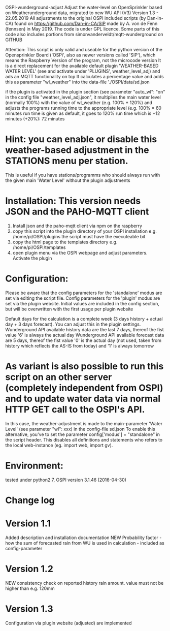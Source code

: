 OSPI-wunderground-adjust
Adjust the water-level on OpenSprinkler based on Weatherunderground data, migrated to new WU API (V3)
Version 1.3 - 22.05.2019 
All adjustments to the original OSPI included scripts (by Dan-in-CA) found on https://github.com/Dan-in-CA/SIP
     made by A. von de Fenn (fennsen) in May 2019. The code is under GPL licence.
Some parts of this code also includes portions from simonvanderveldt/mqtt-wunderground on GITHUB

Attention: This script is only valid and useable for the python version of the Opensprinkler Board ('OSPi', also as newer versions called 'SIP'),
  which means the Raspberry Version of the program, not the microcode version It is a direct replacement for the available default plugin 'WEATHER-BASED WATER LEVEL' (see and activate under 'PLUGINS', 
 weather_level_adj) and ads an MQTT functionality on top It calculates a percentage value and adds this as parameter "wl_weather" into the data-file './OSPI/data/sd.json

if the plugin is activated in the plugin section (see parameter "auto_wl": "on" in the config file  "weather_level_adj.json",
   it multiplies the main water level (normally 100%) with the value of wl_weather (e.g. 100% * 120%) and adjusts the programs running time to the appropriate level (e.g. 100% = 60 minutes run time is  given as default, it goes to 120% run time which is +12 minutes (+20%): 72 minutes 

# Hint: you can enable or disable this weather-based adjustment in the STATIONS menu per station. 
This is useful if you 
 have stations/programms who should always run with the given main
 'Water Level' without the plugin adjustments

# Installation: This version needs JSON and the PAHO-MQTT client
  1. Install json and the paho-mqtt client via npm on the raspberry
  2. copy this script into the plugin directory of your OSPI installation e.g. /home/pi/OSPI/plugins the script must have the executeable bit
  3. copy the html page to the templates directory e.g. /home/pi/OSPI/templates
  4. open plugin menu via the OSPI webpage and adjust parameters. Activate the plugin
 
# Configuration: 
 Please be aware that the config parameters for the 'standalone' modus are set via editing the script file.
 Config parameters for the 'plugin' modus are set via the plugin website. Initial values are included in the config section, but will be overwritten with the first usage per plugin website

 Default days for the calculation is a complete week (3 days history + actual day + 3 days forecast). You can adjust this in the plugin settings.
  Wunderground API available history data are the last 7 days, thereof the fist value '6' is always the actual day
  Wunderground API available forecast data are 5 days, thereof the fist value '0' is the actual day (not used, taken from history which reflects the AS-IS from today) and '1' is always tomorrow
 
# As variant is also possible to run this script on an other server (completely independent from OSPI) and to update water data via normal HTTP GET call to the OSPI's API. 
In this case, the weather-adjustment is made to the main-parameter 'Water Level' (see parameter "wl": xxx) in the config-file sd.json
 To enable this alternative,
  you've to set the parameter config['modus'] = "standalone" in the script header. This disables all definitions and statements who refers to the local web-instance (eg. import web, import gv).
 
# Environment:
  tested under python2.7, OSPI version 3.1.46 (2016-04-30)

# Change log 
# Version 1.1 
  Added description and installation documentation 
  NEW Probability factor - how the sum of forecasted rain from WU is used in calculation - included as config-parameter
# Version 1.2
  NEW consistency check on reported history rain amount. value must not be higher than e.g. 120mm
# Version 1.3
  Configuration via plugin website (adjusted) are implemented

